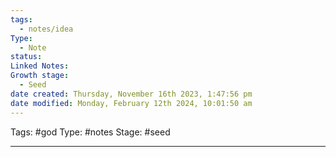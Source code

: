 ```yaml
---
tags:
  - notes/idea
Type:
  - Note
status: 
Linked Notes: 
Growth stage:
  - Seed
date created: Thursday, November 16th 2023, 1:47:56 pm
date modified: Monday, February 12th 2024, 10:01:50 am
---
```

Tags: #god 
Type: #notes 
Stage: #seed 


--- 

